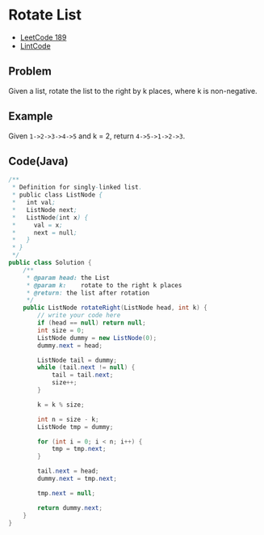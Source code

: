 # Rotate List

- [LeetCode 189](https://leetcode.com/problems/rotate-array/)
- [LintCode](http://www.lintcode.com/en/problem/rotate-list/)

## Problem

Given a list, rotate the list to the right by k places, where k is non-negative.

## Example

Given `1->2->3->4->5` and k = 2, return `4->5->1->2->3`.

## Code(Java)

```java
/**
 * Definition for singly-linked list.
 * public class ListNode {
 *   int val;
 *   ListNode next;
 *   ListNode(int x) {
 *     val = x;
 *     next = null;
 *   }
 * }
 */
public class Solution {
    /**
     * @param head: the List
     * @param k:    rotate to the right k places
     * @return: the list after rotation
     */
    public ListNode rotateRight(ListNode head, int k) {
        // write your code here
        if (head == null) return null;
        int size = 0;
        ListNode dummy = new ListNode(0);
        dummy.next = head;

        ListNode tail = dummy;
        while (tail.next != null) {
            tail = tail.next;
            size++;
        }

        k = k % size;

        int n = size - k;
        ListNode tmp = dummy;

        for (int i = 0; i < n; i++) {
            tmp = tmp.next;
        }

        tail.next = head;
        dummy.next = tmp.next;

        tmp.next = null;

        return dummy.next;
    }
}
```
